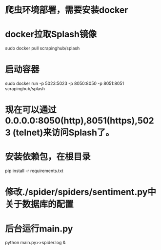 # 爬虫环境部署，需要安装docker
# docker拉取Splash镜像
sudo docker pull scrapinghub/splash
# 启动容器
sudo docker run -p 5023:5023 -p 8050:8050 -p 8051:8051 scrapinghub/splash
# 现在可以通过0.0.0.0:8050(http),8051(https),5023 (telnet)来访问Splash了。

# 安装依赖包，在根目录
pip install -r requirements.txt

# 修改./spider/spiders/sentiment.py中关于数据库的配置

# 后台运行main.py
python main.py>>spider.log &